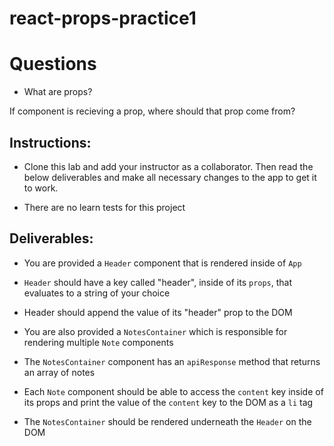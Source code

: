 # react-props-practice1

# Questions

- What are props?

If component is recieving a prop, where should that prop come from? 


## Instructions:

- Clone this lab and add your instructor as a collaborator. Then read the below deliverables and make all necessary changes to the app to get it to work. 

- There are no learn tests for this project

## Deliverables:

- You are provided a `Header` component that is rendered inside of `App`
- `Header` should have a key called "header", inside of its `props`, that evaluates to a string of your choice
- Header should append the value of its "header" prop to the DOM

- You are also provided a `NotesContainer` which is responsible for rendering multiple `Note` components
- The `NotesContainer` component has an `apiResponse` method that returns an array of notes
- Each `Note` component should be able to access the `content` key inside of its props and print the value of the `content` key to the DOM as a `li` tag

- The `NotesContainer` should be rendered underneath the `Header` on the DOM
